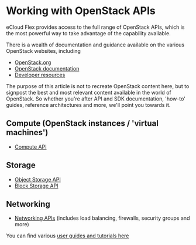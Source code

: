 # Working with OpenStack APIs

eCloud Flex provides access to the full range of OpenStack APIs, which is the most powerful way to take advantage of the capability available.  

There is a wealth of documentation and guidance available on the various OpenStack websites, including

* [OpenStack.org](https://openstack.org)
* [OpenStack documentation](https://docs.openstack.org/)
* [Developer resources](https://developer.openstack.org/)

The purpose of this article is not to recreate OpenStack content here, but to signpost the best and most relevant content available in the world of OpenStack.  So whether you're after API and SDK documentation, 'how-to' guides, reference architectures and more, we'll point you towards it.

## Compute (OpenStack instances / 'virtual machines')

* [Compute API](https://developer.openstack.org/api-ref/compute/)

## Storage

* [Object Storage API](https://developer.openstack.org/api-ref/object-storage/)
* [Block Storage API](https://developer.openstack.org/api-ref/block-storage/v3/index.html)

## Networking

* [Networking APIs](https://developer.openstack.org/api-ref/networking/) (includes load balancing, firewalls, security groups and more)

You can find various [user guides and tutorials here](https://docs.openstack.org/index.html#user-guides)
